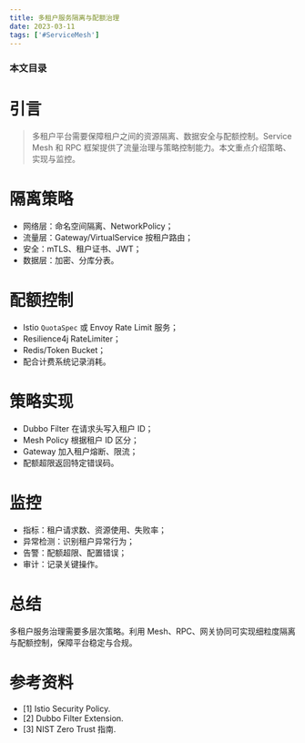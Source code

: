 ```yaml
---
title: 多租户服务隔离与配额治理
date: 2023-03-11
tags: ['#ServiceMesh']
---
```


### 本文目录
<!-- toc -->

# 引言
> 多租户平台需要保障租户之间的资源隔离、数据安全与配额控制。Service Mesh 和 RPC 框架提供了流量治理与策略控制能力。本文重点介绍策略、实现与监控。

# 隔离策略
- 网络层：命名空间隔离、NetworkPolicy；
- 流量层：Gateway/VirtualService 按租户路由；
- 安全：mTLS、租户证书、JWT；
- 数据层：加密、分库分表。

# 配额控制
- Istio `QuotaSpec` 或 Envoy Rate Limit 服务；
- Resilience4j RateLimiter；
- Redis/Token Bucket；
- 配合计费系统记录消耗。

# 策略实现
- Dubbo Filter 在请求头写入租户 ID；
- Mesh Policy 根据租户 ID 区分；
- Gateway 加入租户熔断、限流；
- 配额超限返回特定错误码。

# 监控
- 指标：租户请求数、资源使用、失败率；
- 异常检测：识别租户异常行为；
- 告警：配额超限、配置错误；
- 审计：记录关键操作。

# 总结
多租户服务治理需要多层次策略。利用 Mesh、RPC、网关协同可实现细粒度隔离与配额控制，保障平台稳定与合规。

# 参考资料
- [1] Istio Security Policy.
- [2] Dubbo Filter Extension.
- [3] NIST Zero Trust 指南.
